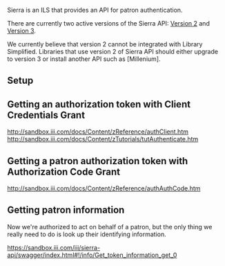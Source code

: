 Sierra is an ILS that provides an API for patron authentication.

There are currently two active versions of the Sierra API: [Version
2](https://sandbox.iii.com/docs/v2/Content/zTutorials/tutAuthenticate.htm)
and [Version
3](https://sandbox.iii.com/docs/Content/zTutorials/tutAuthenticate.htm).

We currently believe that version 2 cannot be integrated with Library Simplified. Libraries that use version 2 of Sierra API should either upgrade to version 3 or install another API such as [Millenium].

## Setup

## Getting an authorization token with Client Credentials Grant

http://sandbox.iii.com/docs/Content/zReference/authClient.htm
http://sandbox.iii.com/docs/Content/zTutorials/tutAuthenticate.htm

## Getting a patron authorization token with Authorization Code Grant

http://sandbox.iii.com/docs/Content/zReference/authAuthCode.htm

## Getting patron information

Now we're authorized to act on behalf of a patron, but the only thing we really need to do is look up their identifying information.

https://sandbox.iii.com/iii/sierra-api/swagger/index.html#!/info/Get_token_information_get_0